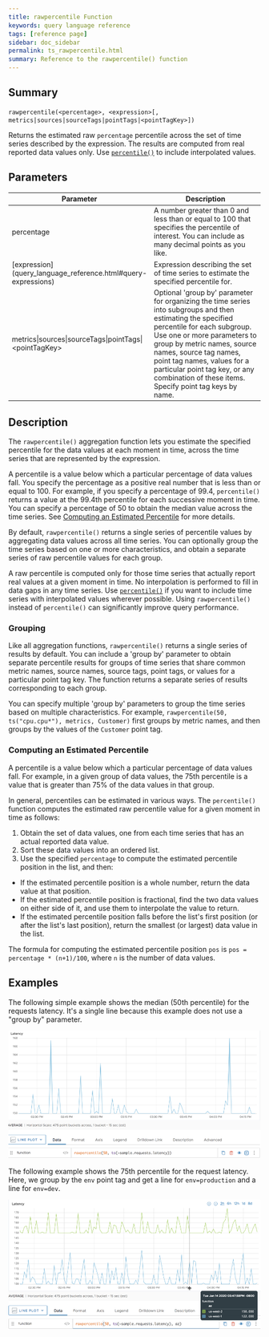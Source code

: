 ```yaml
---
title: rawpercentile Function
keywords: query language reference
tags: [reference page]
sidebar: doc_sidebar
permalink: ts_rawpercentile.html
summary: Reference to the rawpercentile() function
---
```


## Summary

```
rawpercentile(<percentage>, <expression>[, metrics|sources|sourceTags|pointTags|<pointTagKey>])
```
Returns the estimated raw `percentage` percentile across the set of time series described by the expression. 
The results are computed from real reported data values only. 
Use [`percentile()`](ts_percentile.html) to include interpolated values.


## Parameters
<table>
<tbody>
<thead>
<tr><th width="30%">Parameter</th><th width="70%">Description</th></tr>
</thead>
<tr>
<td>percentage</td>
<td>A number greater than 0 and less than or equal to 100 that specifies the percentile of interest. You can include as many decimal points as you like.</td></tr>
<tr>
<td markdown="span"> [expression](query_language_reference.html#query-expressions)</td>
<td>Expression describing the set of time series to estimate the specified percentile for. </td></tr>
<tr>
<td>metrics&vert;sources&vert;sourceTags&vert;pointTags&vert;&lt;pointTagKey&gt;</td>
<td>Optional 'group by' parameter for organizing the time series into subgroups and then estimating the specified percentile for each subgroup.
Use one or more parameters to group by metric names, source names, source tag names, point tag names, values for a particular point tag key, or any combination of these items. Specify point tag keys by name.</td>
</tr>
</tbody>
</table>

## Description

The `rawpercentile()` aggregation function lets you estimate the specified percentile for the data values at each moment in time, across the time series that are represented by the expression. 

A percentile is a value below which a particular percentage of data values fall. You specify the percentage as a positive real number that is less than or equal to 100. For example, if you specify a percentage of 99.4, `percentile()` returns a value at the 99.4th percentile for each successive moment in time. You can specify a percentage of 50 to obtain the median value across the time series. See [Computing an Estimated Percentile](#computing-an-estimated-percentile) for more details.

By default, `rawpercentile()` returns a single series of percentile values by aggregating data values across all time series. You can optionally group the time series based on one or more characteristics, and obtain a separate series of raw percentile values for each group.

A raw percentile is computed only for those time series that actually report real values at a given moment in time. 
No interpolation is performed to fill in data gaps in any time series.
Use [`percentile()`](ts_percentile.html) if you want to include time series with interpolated values wherever possible. Using `rawpercentile()` instead of `percentile()` can significantly improve query performance. 

### Grouping

Like all aggregation functions, `rawpercentile()` returns a single series of results by default.  You can include a 'group by' parameter to obtain separate percentile results for groups of time series that share common metric names, source names, source tags, point tags, or values for a particular point tag key. 
The function returns a separate series of results corresponding to each group.

You can specify multiple 'group by' parameters to group the time series based on multiple characteristics.
For example, `rawpercentile(50, ts("cpu.cpu*"), metrics, Customer)` first groups by metric names, and then groups by the values of the `Customer` point tag.

### Computing an Estimated Percentile

A percentile is a value below which a particular percentage of data values fall. For example, in a given group of data values, the 75th percentile is a value that is greater than 75% of the data values in that group.

In general, percentiles can be estimated in various ways. The `percentile()` function computes the estimated raw percentile value for a given moment in time as follows:
1. Obtain the set of data values, one from each time series that has an actual reported data value.  
2. Sort these data values into an ordered list.
3. Use the specified `percentage` to compute the estimated percentile position in the list, and then:
  * If the estimated percentile position is a whole number, return the data value at that position. 
  * If the estimated percentile position is fractional, find the two data values on either side of it, and use them to interpolate the value to return. 
  * If the estimated percentile position falls before the list's first position (or after the list's last position), return the smallest (or largest) data value in the list.   

The formula for computing the estimated percentile position `pos` is `pos = percentage * (n+1)/100`, where `n` is the number of data values.

## Examples

The following simple example shows the median (50th percentile) for the requests latency. It's a single line because this example does not use a "group by" parameter.

![percentile simple](images/ts_rawpercentile.png)

The following example shows the 75th percentile for the request latency. Here, we group by the `env` point tag and get a line for `env=production` and a line for `env=dev`.

![percentile grouped](images/ts_rawpercentile_env.png)
